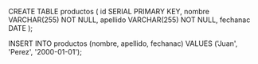 CREATE TABLE productos (
    id SERIAL PRIMARY KEY,
    nombre VARCHAR(255) NOT NULL,
    apellido VARCHAR(255) NOT NULL,
    fechanac DATE
);

INSERT INTO productos (nombre, apellido, fechanac) VALUES ('Juan', 'Perez', '2000-01-01');
